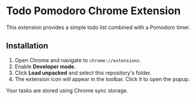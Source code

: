 # Todo Pomodoro Chrome Extension

This extension provides a simple todo list combined with a Pomodoro timer.

## Installation

1. Open Chrome and navigate to `chrome://extensions`.
2. Enable **Developer mode**.
3. Click **Load unpacked** and select this repository's folder.
4. The extension icon will appear in the toolbar. Click it to open the popup.

Your tasks are stored using Chrome sync storage.

